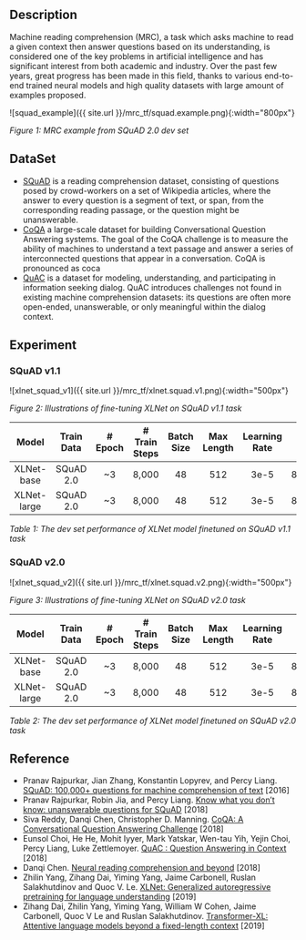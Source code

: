 ## Description
Machine reading comprehension (MRC), a task which asks machine to read a given context then answer questions based on its understanding, is considered one of the key problems in artificial intelligence and has significant interest from both academic and industry. Over the past few years, great progress has been made in this field, thanks to various end-to-end trained neural models and high quality datasets with large amount of examples proposed.

![squad_example]({{ site.url }}/mrc_tf/squad.example.png){:width="800px"}

*Figure 1: MRC example from SQuAD 2.0 dev set*

## DataSet
* [SQuAD](https://rajpurkar.github.io/SQuAD-explorer/) is a reading comprehension dataset, consisting of questions posed by crowd-workers on a set of Wikipedia articles, where the answer to every question is a segment of text, or span, from the corresponding reading passage, or the question might be unanswerable.
* [CoQA](https://stanfordnlp.github.io/coqa/) a large-scale dataset for building Conversational Question Answering systems. The goal of the CoQA challenge is to measure the ability of machines to understand a text passage and answer a series of interconnected questions that appear in a conversation. CoQA is pronounced as coca
* [QuAC](https://quac.ai/) is a dataset for modeling, understanding, and participating in information seeking dialog. QuAC introduces challenges not found in existing machine comprehension datasets: its questions are often more open-ended, unanswerable, or only meaningful within the dialog context.

## Experiment
### SQuAD v1.1

![xlnet_squad_v1]({{ site.url }}/mrc_tf/xlnet.squad.v1.png){:width="500px"}

*Figure 2: Illustrations of fine-tuning XLNet on SQuAD v1.1 task*

|       Model       | Train Data | # Epoch | # Train Steps | Batch Size | Max Length | Learning Rate |    EM    |    F1    |
|:-----------------:|:----------:|:-------:|:-------------:|:----------:|:----------:|:-------------:|:--------:|:--------:|
|     XLNet-base    |  SQuAD 2.0 |    ~3   |     8,000     |     48     |    512     |      3e-5     |   85.90  |   92.17  |
|     XLNet-large   |  SQuAD 2.0 |    ~3   |     8,000     |     48     |    512     |      3e-5     |   88.61  |   94.28  |

*Table 1: The dev set performance of XLNet model finetuned on SQuAD v1.1 task*

### SQuAD v2.0

![xlnet_squad_v2]({{ site.url }}/mrc_tf/xlnet.squad.v2.png){:width="500px"}

*Figure 3: Illustrations of fine-tuning XLNet on SQuAD v2.0 task*

|       Model       | Train Data | # Epoch | # Train Steps | Batch Size | Max Length | Learning Rate |    EM    |    F1    |
|:-----------------:|:----------:|:-------:|:-------------:|:----------:|:----------:|:-------------:|:--------:|:--------:|
|     XLNet-base    |  SQuAD 2.0 |    ~3   |     8,000     |     48     |    512     |      3e-5     |   80.23  |   82.90  |
|     XLNet-large   |  SQuAD 2.0 |    ~3   |     8,000     |     48     |    512     |      3e-5     |   85.72  |   88.36  |

*Table 2: The dev set performance of XLNet model finetuned on SQuAD v2.0 task*

## Reference
* Pranav Rajpurkar, Jian Zhang, Konstantin Lopyrev, and Percy Liang. [SQuAD: 100,000+ questions for machine comprehension of text](https://arxiv.org/abs/1606.05250) [2016]
* Pranav Rajpurkar, Robin Jia, and Percy Liang. [Know what you don’t know: unanswerable questions for SQuAD](https://arxiv.org/abs/1806.03822) [2018]
* Siva Reddy, Danqi Chen, Christopher D. Manning. [CoQA: A Conversational Question Answering Challenge](https://arxiv.org/abs/1808.07042) [2018]
* Eunsol Choi, He He, Mohit Iyyer, Mark Yatskar, Wen-tau Yih, Yejin Choi, Percy Liang, Luke Zettlemoyer. [QuAC : Question Answering in Context](https://arxiv.org/abs/1808.07036) [2018]
* Danqi Chen. [Neural reading comprehension and beyond](https://cs.stanford.edu/~danqi/papers/thesis.pdf) [2018]
* Zhilin Yang, Zihang Dai, Yiming Yang, Jaime Carbonell, Ruslan Salakhutdinov and Quoc V. Le. [XLNet: Generalized autoregressive pretraining for language understanding](https://arxiv.org/abs/1906.08237) [2019]
* Zihang Dai, Zhilin Yang, Yiming Yang, William W Cohen, Jaime Carbonell, Quoc V Le and Ruslan Salakhutdinov. [Transformer-XL: Attentive language models beyond a fixed-length context](https://arxiv.org/abs/1901.02860) [2019]
